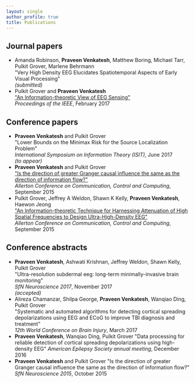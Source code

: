 ```yaml
---
layout: single
author_profile: true
title: Publications
---
```


<!-- NOTE: The trailing spaces give newlines! Don't delete/format them -->

## Journal papers

- Amanda Robinson, **Praveen Venkatesh**, Matthew Boring, Michael Tarr, Pulkit Grover, Marlene Behrmann  
  "Very High Density EEG Elucidates Spatiotemporal Aspects of Early Visual Processing"  
  _(submitted)_
- Pulkit Grover and **Praveen Venkatesh**  
  ["An Information-theoretic View of EEG Sensing"](http://ieeexplore.ieee.org/document/7782724/)  
  _Proceedings of the IEEE_, February 2017

## Conference papers

- **Praveen Venkatesh** and Pulkit Grover  
  "Lower Bounds on the Minimax Risk for the Source Localization Problem"  
  _International Symposium on Information Theory (ISIT)_, June 2017  
  _(to appear)_
- **Praveen Venkatesh** and Pulkit Grover  
  ["Is the direction of greater Granger causal influence the same as the direction of information flow?"](http://ieeexplore.ieee.org/document/7447069/)  
  _Allerton Conference on Communication, Control and Computing_, September 2015
- Pulkit Grover, Jeffrey A Weldon, Shawn K Kelly, **Praveen Venkatesh**, Haewon Jeong  
  ["An Information-theoretic Technique for Harnessing Attenuation of High Spatial Frequencies to Design Ultra-High-Density EEG"](http://ieeexplore.ieee.org/document/7447102/)  
  _Allerton Conference on Communication, Control and Computing_, September 2015

## Conference abstracts

- **Praveen Venkatesh**, Ashwati Krishnan, Jeffrey Weldon, Shawn Kelly, Pulkit Grover  
  "Ultra-resolution subdermal eeg: long-term minimally-invasive brain monitoring"  
  _SfN Neuroscience 2017_, November 2017  
  _(accepted)_
- Alireza Chamanzar, Shilpa George, **Praveen Venkatesh**, Wanqiao Ding, Pulkit Grover  
  "Systematic and automated algorithms for detecting cortical spreading depolarizations using EEG and ECoG to improve TBI diagnosis and treatment"  
  _12th World Conference on Brain Injury_, March 2017
- **Praveen Venkatesh**, Wanqiao Ding, Pulkit Grover
  "Data processing for reliable detection of cortical spreading depolarizations using high-density EEG"
  _American Epilepsy Society annual meeting_, December 2016
- **Praveen Venkatesh** and Pulkit Grover
  "Is the direction of greater Granger causal influence the same as the direction of information flow?"
  _SfN Neuroscience 2015_, October 2015
